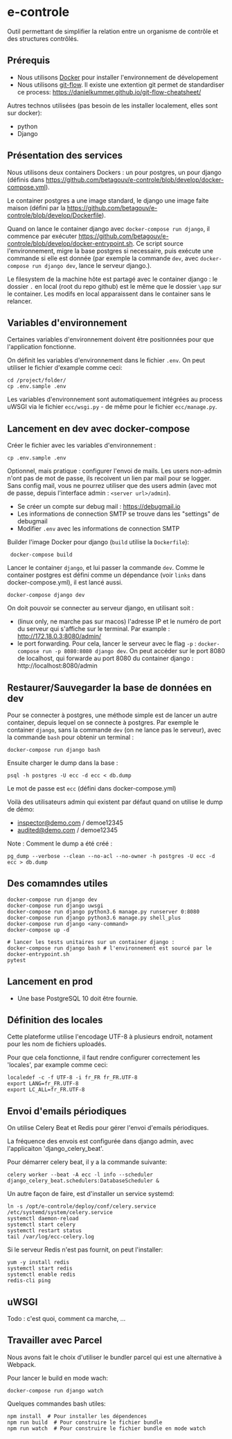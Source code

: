 # e-controle
Outil permettant de simplifier la relation entre un organisme de contrôle et des structures contrôlés.

## Prérequis

- Nous utilisons [Docker](https://www.docker.com/) pour installer l'environnement de dévelopement
- Nous utilisons [git-flow](https://nvie.com/posts/a-successful-git-branching-model/). Il existe
  une extention git permet de standardiser ce process: https://danielkummer.github.io/git-flow-cheatsheet/

Autres technos utilisées (pas besoin de les installer localement, elles sont sur docker):
 - python
 - Django

## Présentation des services
Nous utilisons deux containers Dockers : un pour postgres, un pour django (définis dans https://github.com/betagouv/e-controle/blob/develop/docker-compose.yml).

Le container postgres a une image standard, le django une image faite maison (défini par la https://github.com/betagouv/e-controle/blob/develop/Dockerfile).

Quand on lance le container django avec `docker-compose run django`, il commence par exécuter https://github.com/betagouv/e-controle/blob/develop/docker-entrypoint.sh. Ce script source l'environnement, migre la base postgres si necessaire, puis exécute une commande si elle est donnée (par exemple la commande `dev`, avec `docker-compose run django dev`, lance le serveur django.).

Le filesystem de la machine hôte est partagé avec le container django : le dossier `.` en local (root du repo github) est le même que le dossier `\app` sur le container. Les modifs en local apparaissent dans le container sans le relancer.

## Variables d'environnement

Certaines variables d'environnement doivent être positionnées pour que l'application fonctionne.

On définit les variables d'environnement dans le fichier `.env`.
On peut utiliser le fichier d'example comme ceci:

    cd /project/folder/
    cp .env.sample .env

Les variables d'environnement sont automatiquement intégrées au process uWSGI via
le fichier `ecc/wsgi.py` - de même pour le fichier `ecc/manage.py`.

## Lancement en dev avec docker-compose

Créer le fichier avec les variables d'environnement :

    cp .env.sample .env

Optionnel, mais pratique : configurer l'envoi de mails.
Les users non-admin n'ont pas de mot de passe, ils recoivent un lien par mail pour se logger. Sans config mail, vous ne pourrez utiliser que des users admin (avec mot de passe, depuis l'interface admin : `<server url>/admin`).
 - Se créer un compte sur debug mail : https://debugmail.io
 - Les informations de connection SMTP se trouve dans les "settings" de debugmail
 - Modifier `.env` avec les informations de connection SMTP

Builder l'image Docker pour django (`build` utilise la `Dockerfile`):

     docker-compose build

Lancer le container `django`, et lui passer la commande `dev`. Comme le container postgres est défini comme un dépendance (voir `links` dans docker-compose.yml), il est lancé aussi.

    docker-compose django dev

On doit pouvoir se connecter au serveur django, en utilisant soit :
 - (linux only, ne marche pas sur macos) l'adresse IP et le numéro de port du serveur qui s'affiche sur le terminal. Par example : http://172.18.0.3:8080/admin/
 - le port forwarding. Pour cela, lancer le serveur avec le flag `-p` : `docker-compose run -p 8080:8080 django dev`. On peut accéder sur le port 8080 de localhost, qui forwarde au port 8080 du container django : http://localhost:8080/admin


## Restaurer/Sauvegarder la base de données en dev

Pour se connecter à postgres, une méthode simple est de lancer un autre container, depuis lequel on se connecte à postgres. Par exemple le container `django`, sans la commande `dev` (on ne lance pas le serveur), avec la commande `bash` pour obtenir un terminal :

    docker-compose run django bash

Ensuite charger le dump dans la base :

    psql -h postgres -U ecc -d ecc < db.dump

Le mot de passe est `ecc` (défini dans docker-compose.yml)

Voilà des utilisateurs admin qui existent par défaut quand on utilise le dump de démo:
- inspector@demo.com / demoe12345
- audited@demo.com / demoe12345

Note : Comment le dump a été créé :

    pg_dump --verbose --clean --no-acl --no-owner -h postgres -U ecc -d ecc > db.dump



## Des comamndes utiles

    docker-compose run django dev
    docker-compose run django uwsgi
    docker-compose run django python3.6 manage.py runserver 0:8080
    docker-compose run django python3.6 manage.py shell_plus
    docker-compose run django <any-command>
    docker-compose up -d

    # lancer les tests unitaires sur un container django :
    docker-compose run django bash # l'environnement est sourcé par le docker-entrypoint.sh
    pytest


## Lancement en prod

- Une base PostgreSQL 10 doit être fournie.


## Définition des locales

Cette plateforme utilise l'encodage UTF-8 à plusieurs endroit, notament pour les nom de
fichiers uploadés.

Pour que cela fonctionne, il faut rendre configurer correctement les 'locales',
par example comme ceci:

    localedef -c -f UTF-8 -i fr_FR fr_FR.UTF-8
    export LANG=fr_FR.UTF-8
    export LC_ALL=fr_FR.UTF-8

## Envoi d'emails périodiques

On utilise Celery Beat et Redis pour gérer l'envoi d'emails périodiques.

La fréquence des envois est configurée dans django admin, avec l'applicaiton 'django_celery_beat'.

Pour démarrer celery beat, il y a la commande suivante:


    celery worker --beat -A ecc -l info --scheduler django_celery_beat.schedulers:DatabaseScheduler &


Un autre façon de faire, est d'installer un service systemd:


    ln -s /opt/e-controle/deploy/conf/celery.service /etc/systemd/system/celery.service
    systemctl daemon-reload
    systemctl start celery
    systemctl restart status
    tail /var/log/ecc-celery.log


Si le serveur Redis n'est pas fournit, on peut l'installer:


    yum -y install redis
    systemctl start redis
    systemctl enable redis
    redis-cli ping

## uWSGI
Todo : c'est quoi, comment ca marche, ...


## Travailler avec Parcel

Nous avons fait le choix d'utiliser le bundler parcel qui est une alternative à Webpack.

Pour lancer le build en mode wach:

    docker-compose run django watch

Quelques commandes bash utiles:

    npm install  # Pour installer les dépendences
    npm run build  # Pour construire le fichier bundle
    npm run watch  # Pour construire le fichier bundle en mode watch
